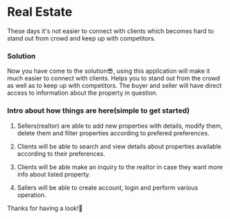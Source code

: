 # Real Estate
These days it's not easier to connect with clients which becomes hard to stand out from crowd and keep up with competitors.

### Solution
Now you have come to the solution😎, using this application will make it much easier to connect with clients. Helps you to stand out from the crowd as well as to keep up with competitors. The buyer and seller will have direct access to information about the property in question.


### Intro about how things are here(simple to get started)
1. Sellers(realtor) are able to add new properties with details, modify them, delete them and filter properties according to prefered preferences.

2. Clients will be able to search and view details about properties available according to their preferences.

3. Clients will be able make an inquiry to the realtor in case they want more info about listed property.

4. Sallers will be able to create account, login and perform various operation.


Thanks for having a look!💯
